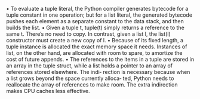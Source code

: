 • To evaluate a tuple literal, the Python compiler generates bytecode for a tuple
constant in one operation; but for a list literal, the generated bytecode pushes
each element as a separate constant to the data stack, and then builds the list.
• Given a tuple t, tuple(t) simply returns a reference to the same t. There’s no
need to copy. In contrast, given a list l, the list(l) constructor must create a
new copy of l.
• Because of its fixed length, a tuple instance is allocated the exact memory space
it needs. Instances of list, on the other hand, are allocated with room to spare,
to amortize the cost of future appends.
• The references to the items in a tuple are stored in an array in the tuple struct,
while a list holds a pointer to an array of references stored elsewhere. The indi‐
rection is necessary because when a list grows beyond the space currently alloca‐
ted, Python needs to reallocate the array of references to make room. The extra
indirection makes CPU caches less effective.